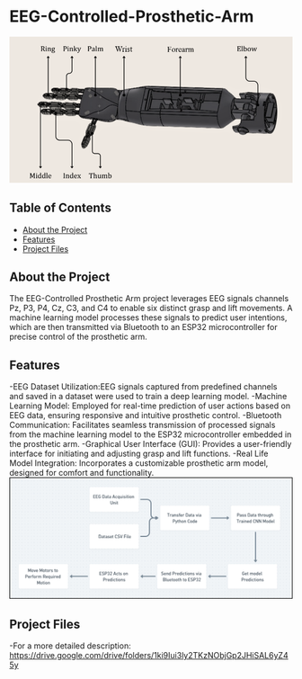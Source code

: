 # EEG-Controlled-Prosthetic-Arm


![Project Image or Logo](https://github.com/Marc-Hany/EEG-Controlled-Prosthetic-Arm/blob/main/Arm.png?raw=true)

## Table of Contents

- [About the Project](#about-the-project)
- [Features](#features)
- [Project Files](#project-files)


## About the Project

The EEG-Controlled Prosthetic Arm project leverages EEG signals channels Pz, P3, P4, Cz, C3, and C4 to enable six distinct grasp and lift movements. A machine learning model processes these signals to predict user intentions, which are then transmitted via Bluetooth to an ESP32 microcontroller for precise control of the prosthetic arm.

## Features

-EEG Dataset Utilization:EEG signals captured from predefined channels and saved in a dataset were used to train a deep learning model.
-Machine Learning Model: Employed for real-time prediction of user actions based on EEG data, ensuring responsive and intuitive prosthetic control.
-Bluetooth Communication: Facilitates seamless transmission of processed signals from the machine learning model to the ESP32 microcontroller embedded in the prosthetic arm.
-Graphical User Interface (GUI): Provides a user-friendly interface for initiating and adjusting grasp and lift functions.
-Real Life Model Integration: Incorporates a customizable prosthetic arm model, designed for comfort and functionality.
![System Workflow](https://github.com/Marc-Hany/EEG-Controlled-Prosthetic-Arm/blob/main/System%20Workflow.png?raw=true)


## Project Files
-For a more detailed description: https://drive.google.com/drive/folders/1ki9Iui3ly2TKzNObjGp2JHiSAL6yZ45y
